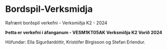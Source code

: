 # Bordspil-Verksmidja
Rafrænt borðspil verkefni - Verksmiðja K2 - 2024


**Þetta er verkefni í áfanganum - VESM1KT05AK Verksmiðja K2 Vorið 2024**

Höfundar: Ella Sigurðardóttir, Kristófer Birgisson og Stefan Erlendur.
